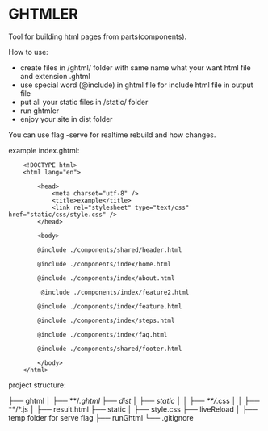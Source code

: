 # GHTMLER

Tool for building html pages from parts(components).

How to use:

- create files in /ghtml/ folder with same name what your want html file and extension .ghtml
- use special word (@include) in ghtml file for include html file in output file
- put all your static files in /static/ folder
- run ghtmler
- enjoy your site in dist folder

You can use flag -serve for realtime rebuild and how changes.

example index.ghtml: 
```$xslt
    <!DOCTYPE html>
    <html lang="en">
    
        <head>
            <meta charset="utf-8" />
            <title>example</title>
            <link rel="stylesheet" type="text/css" href="static/css/style.css" />
        </head>
    
        <body>
    
        @include ./components/shared/header.html
    
        @include ./components/index/home.html
    
        @include ./components/index/about.html
    
         @include ./components/index/feature2.html
    
        @include ./components/index/feature.html
    
        @include ./components/index/steps.html
    
        @include ./components/index/faq.html
        
        @include ./components/shared/footer.html
 
        </body>
    </html>
```
project structure:

├── ghtml
│   ├── **/*.ghtml
├── dist
│   ├── static
│   │   ├── **/*.css
│   │   ├── **/*.js
│   ├── result.html
├── static
│   ├── style.css
├── liveReload
│   ├── temp folder for serve flag
├── runGhtml
└── .gitignore
    

